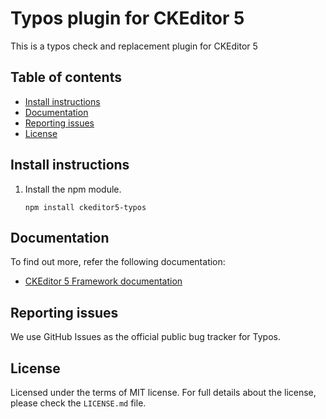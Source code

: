 Typos plugin for CKEditor 5
===================================

This is a typos check and replacement plugin for CKEditor 5

## Table of contents

* [Install instructions](#install-instructions)
* [Documentation](#documentation)
* [Reporting issues](#reporting-issues)
* [License](#license)

## Install instructions

1. Install the npm module.

	```
	npm install ckeditor5-typos
	```

## Documentation

To find out more, refer the following documentation:

* [CKEditor 5 Framework documentation](https://ckeditor.com/docs/ckeditor5/latest/framework/index.html)

## Reporting issues

We use GitHub Issues as the official public bug tracker for Typos.

## License

Licensed under the terms of MIT license. For full details about the license, please check the `LICENSE.md` file.
